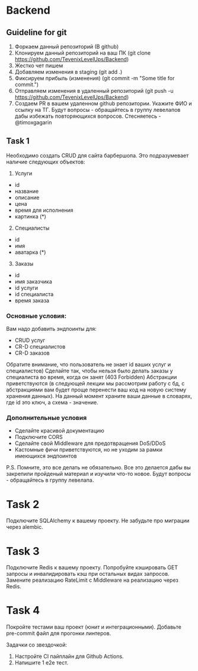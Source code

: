 # Backend
## Guideline for git

   1. Форкаем данный репозиторий (В github)
   2. Клонируем данный репозиторий на ваш ПК (git clone https://github.com/TevenixLevelUps/Backend)
   2. Жестко чет пишем
   3. Добавляем изменения в staging (git add .)
   4. Фиксируем прибыль (изменения) (git commit -m "Some title for commit.")
   5. Отправляем изменения в удаленный репозиторий (git push -u https://github.com/TevenixLevelUps/Backend)
   6. Создаем PR в вашем удаленном github репозитории. Укажите ФИО и ссылку на ТГ.
   Будут вопросы - обращайтесь в группу левелапов дабы избежать повторяющихся вопросов. Стесняетесь - @timoxgagarin

## Task 1

Необходимо создать CRUD для сайта барбершопа. Это подразумевает наличие следующих объектов:

1. Услуги
- id
- название
- описание
- цена
- время для исполнения
- картинка (*)

2. Специалисты
- id
- имя
- аватарка (*)

3. Заказы
- id
- имя заказчика
- id услуги
- id специалиста
- время заказа

### Основные условия:
Вам надо добавить эндпоинты для:
- CRUD услуг
- CR-D специалистов
- CR-D заказов


Обратите внимание, что пользователь не знает id ваших услуг и специалистов)
Сделайте так, чтобы нельзя было делать заказы у специалиста во время, когда он занят (403 Forbidden)
Абстракции приветствуются (в следующей лекции мы рассмотрим работу с бд, с абстракциями вам будет проще перенести ваш код на новую систему хранения данных).
На данный момент храните ваши данные в словарях, где id это ключ, а схема - значение.

### Дополнительные условия
- Сделайте красивой документацию
- Подключите CORS
- Сделайте свой Middleware для предотвращения DoS/DDoS
- Кастомные фичи приветствуются, но не уходим за рамки имеющихся эндпоинтов

P.S. Помните, это все делать не обязательно. Все это делается дабы вы закрепили пройденый материал и изучили что-то новое. Будут вопросы - обращайтесь в группу левелапа.

# Task 2

Подключите SQLAlchemy к вашему проекту. Не забудьте про миграции через alembic.

# Task 3

Подключите Redis к вашему проекту. Попробуйте кэшировать GET запросы и инвалидировать кэш при остальных видах запросов. Замените реализацию RateLimit с Middleware на реализацию через Redis.

# Task 4

Покройте тестами ваш проект (юнит и интеграционными). Добавьте pre-commit файл для прогонки линтеров. 

Задачки со звездочкой:
1. Настройте CI пайплайн для Github Actions.
2. Напишите 1 e2e тест.
